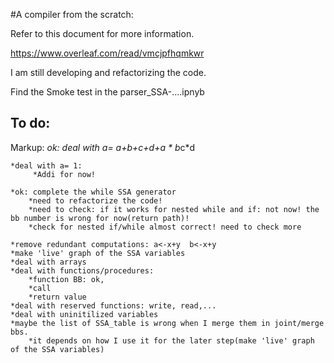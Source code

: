 #A compiler from the scratch:

Refer to this document for more information.

https://www.overleaf.com/read/vmcjpfhqmkwr

I am still developing and refactorizing the code.


Find the Smoke test in the parser_SSA-....ipnyb


## To do: 
Markup:
	*ok: deal with a= a+b+c+d+a * b*c*d

	*deal with a= 1:
	     *Addi for now!

	*ok: complete the while SSA generator
	    *need to refactorize the code!
	    *need to check: if it works for nested while and if: not now! the bb number is wrong for now(return path)!
	    *check for nested if/while almost correct! need to check more

	*remove redundant computations: a<-x+y  b<-x+y
	*make 'live' graph of the SSA variables
	*deal with arrays
	*deal with functions/procedures: 
	    *function BB: ok, 
	    *call
	    *return value
	*deal with reserved functions: write, read,...
	*deal with uninitilized variables
	*maybe the list of SSA_table is wrong when I merge them in joint/merge bbs. 
	    *it depends on how I use it for the later step(make 'live' graph of the SSA variables)
